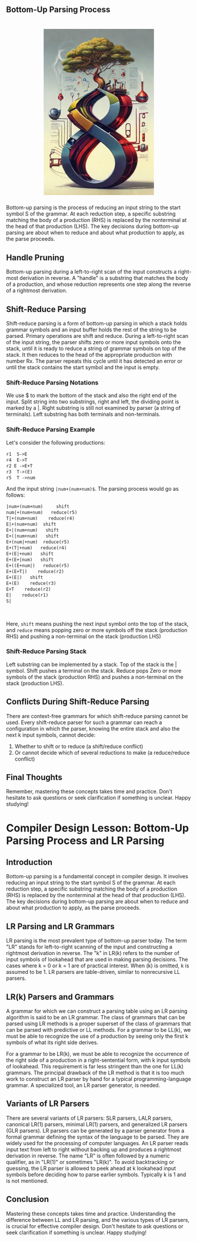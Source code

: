 
## Bottom-Up Parsing Process

# <center><img src="pictures/compiler.jpg" width="300"/>


Bottom-up parsing is the process of reducing an input string to the start symbol S of the grammar. At each reduction step, a specific substring matching the body of a production (RHS) is replaced by the nonterminal at the head of that production (LHS). The key decisions during bottom-up parsing are about when to reduce and about what production to apply, as the parse proceeds.

## Handle Pruning

Bottom-up parsing during a left-to-right scan of the input constructs a right-most derivation in reverse. A "handle" is a substring that matches the body of a production, and whose reduction represents one step along the reverse of a rightmost derivation.

## Shift-Reduce Parsing

Shift-reduce parsing is a form of bottom-up parsing in which a stack holds grammar symbols and an input buffer holds the rest of the string to be parsed. Primary operations are shift and reduce. During a left-to-right scan of the input string, the parser shifts zero or more input symbols onto the stack, until it is ready to reduce a string of grammar symbols on top of the stack. It then reduces to the head of the appropriate production with number Rx. The parser repeats this cycle until it has detected an error or until the stack contains the start symbol and the input is empty.

### Shift-Reduce Parsing Notations

We use $ to mark the bottom of the stack and also the right end of the input. Split string into two substrings, right and left, the dividing point is marked by a |. Right substring is still not examined by parser (a string of terminals). Left substring has both terminals and non-terminals.

### Shift-Reduce Parsing Example

Let's consider the following productions:
```
r1  S->E 
r4  E->T
r2 E ->E+T 
r3  T->(E)
r5  T ->num
```
And the input string `|num+(num+num)$`. The parsing process would go as follows:


```
|num+(num+num)     shift
num|+(num+num)   reduce(r5)   
T|+(num+num)    reduce(r4)
E|+(num+num)  shift
E+|(num+num)   shift
E+(|num+num)   shift
E+(num|+num)  reduce(r5)
E+(T|+num)   reduce(r4)
E+(E|+num)   shift
E+(E+|num)   shift
E+((E+num|)   reduce(r5)
E+(E+T|)    reduce(r2)
E+(E|)   shift
E+(E)    reduce(r3)
E+T    reduce(r2)
E|    reduce(r1)
S|



```
Here, `shift` means pushing the next input symbol onto the top of the stack, and `reduce` means popping zero or more symbols off the stack (production RHS) and pushing a non-terminal on the stack (production LHS)


### Shift-Reduce Parsing Stack

Left substring can be implemented by a stack. Top of the stack is the | symbol. Shift pushes a terminal on the stack. Reduce pops Zero or more symbols of the stack (production RHS) and pushes a non-terminal on the stack (production LHS).

## Conflicts During Shift-Reduce Parsing

There are context-free grammars for which shift-reduce parsing cannot be used. Every shift-reduce parser for such a grammar can reach a configuration in which the parser, knowing the entire stack and also the next k input symbols, cannot decide:

1. Whether to shift or to reduce (a shift/reduce conflict)
2. Or cannot decide which of several reductions to make (a reduce/reduce conflict)


## Final Thoughts

Remember, mastering these concepts takes time and practice. Don't hesitate to ask questions or seek clarification if something is unclear. Happy studying!



# Compiler Design Lesson: Bottom-Up Parsing Process and LR Parsing

## Introduction

Bottom-up parsing is a fundamental concept in compiler design. It involves reducing an input string to the start symbol S of the grammar. At each reduction step, a specific substring matching the body of a production (RHS) is replaced by the nonterminal at the head of that production (LHS). The key decisions during bottom-up parsing are about when to reduce and about what production to apply, as the parse proceeds.

## LR Parsing and LR Grammars

LR parsing is the most prevalent type of bottom-up parser today. The term "LR" stands for left-to-right scanning of the input and constructing a rightmost derivation in reverse. The "k" in LR(k) refers to the number of input symbols of lookahead that are used in making parsing decisions. The cases where k = 0 or k = 1 are of practical interest. When (k) is omitted, k is assumed to be 1. LR parsers are table-driven, similar to nonrecursive LL parsers.

## LR(k) Parsers and Grammars

A grammar for which we can construct a parsing table using an LR parsing algorithm is said to be an LR grammar. The class of grammars that can be parsed using LR methods is a proper superset of the class of grammars that can be parsed with predictive or LL methods. For a grammar to be LL(k), we must be able to recognize the use of a production by seeing only the first k symbols of what its right side derives.

For a grammar to be LR(k), we must be able to recognize the occurrence of the right side of a production in a right-sentential form, with k input symbols of lookahead. This requirement is far less stringent than the one for LL(k) grammars. The principal drawback of the LR method is that it is too much work to construct an LR parser by hand for a typical programming-language grammar. A specialized tool, an LR parser generator, is needed.

## Variants of LR Parsers

There are several variants of LR parsers: SLR parsers, LALR parsers, canonical LR(1) parsers, minimal LR(1) parsers, and generalized LR parsers (GLR parsers). LR parsers can be generated by a parser generator from a formal grammar defining the syntax of the language to be parsed. They are widely used for the processing of computer languages. An LR parser reads input text from left to right without backing up and produces a rightmost derivation in reverse. The name "LR" is often followed by a numeric qualifier, as in "LR(1)" or sometimes "LR(k)". To avoid backtracking or guessing, the LR parser is allowed to peek ahead at k lookahead input symbols before deciding how to parse earlier symbols. Typically k is 1 and is not mentioned.

## Conclusion

Mastering these concepts takes time and practice. Understanding the difference between LL and LR parsing, and the various types of LR parsers, is crucial for effective compiler design. Don't hesitate to ask questions or seek clarification if something is unclear. Happy studying!